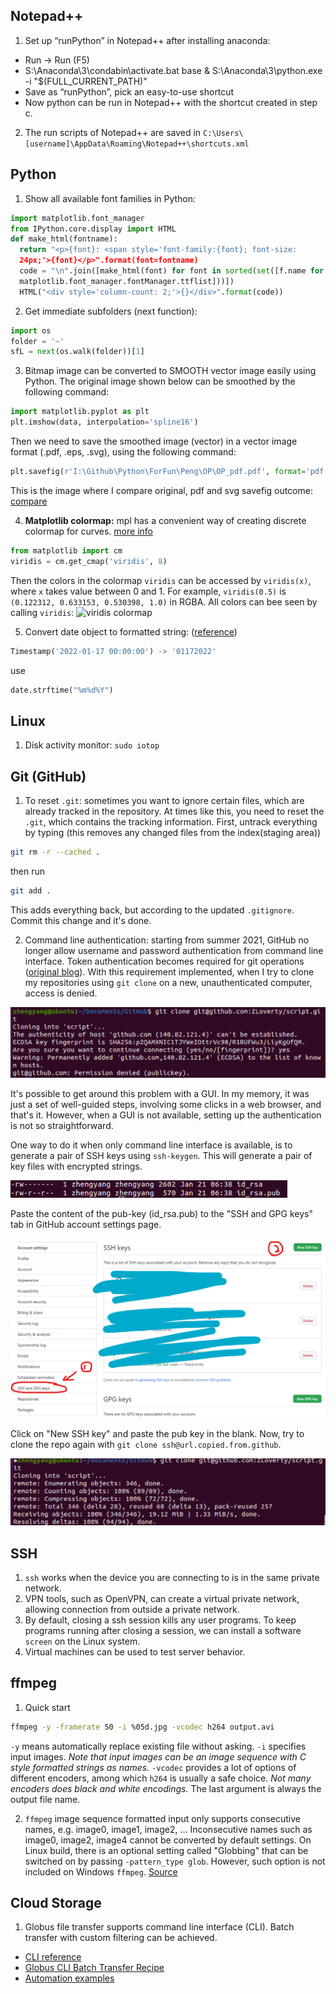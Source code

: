 ## Notepad++
1. Set up “runPython” in Notepad++ after installing anaconda:
  - Run -> Run (F5)
  - S:\Anaconda\3\condabin\activate.bat base & S:\Anaconda\3\python.exe -i "$(FULL_CURRENT_PATH)"
  - Save as “runPython”, pick an easy-to-use shortcut
  - Now python can be run in Notepad++ with the shortcut created in step c.
2. The run scripts of Notepad++ are saved in `C:\Users\[username]\AppData\Roaming\Notepad++\shortcuts.xml`

## Python
1. Show all available font families in Python:
```python
import matplotlib.font_manager
from IPython.core.display import HTML
def make_html(fontname):
  return "<p>{font}: <span style='font-family:{font}; font-size:
  24px;'>{font}</p>".format(font=fontname)
  code = "\n".join([make_html(font) for font in sorted(set([f.name for f in
  matplotlib.font_manager.fontManager.ttflist]))])
  HTML("<div style='column-count: 2;'>{}</div>".format(code))
```

2. Get immediate subfolders (next function):
```python
import os
folder = '~'
sfL = next(os.walk(folder))[1]
```

3. Bitmap image can be converted to SMOOTH vector image easily using Python. The original
image shown below can be smoothed by the following command:
```python
import matplotlib.pyplot as plt
plt.imshow(data, interpolation='spline16')
```
Then we need to save the smoothed image (vector) in a vector image format (.pdf, .eps, .svg),
using the following command:
```python
plt.savefig(r'I:\Github\Python\ForFun\Peng\OP\OP_pdf.pdf', format='pdf')
```
This is the image where I compare original, pdf and svg savefig outcome:
[compare](img/svg-pdf-compare.pdf)

4. **Matplotlib colormap:** mpl has a convenient way of creating discrete colormap for curves. [more info](https://matplotlib.org/stable/tutorials/colors/colormap-manipulation.html)
```python
from matplotlib import cm
viridis = cm.get_cmap('viridis', 8)
```
Then the colors in the colormap `viridis` can be accessed by `viridis(x)`, where `x` takes value between 0 and 1. For example, `viridis(0.5)` is `(0.122312, 0.633153, 0.530398, 1.0)` in RGBA. All colors can bee seen by calling `viridis`:
![viridis colormap](https://zloverty.github.io/code/notes/img/viridis.png)

5. Convert date object to formatted string: ([reference](https://docs.python.org/3/library/datetime.html))
```python
Timestamp('2022-01-17 00:00:00') -> '01172022'
```
use
```python
date.strftime("%m%d%Y")
```

## Linux

1. Disk activity monitor: `sudo iotop`

## Git (GitHub)

1. To reset `.git`: sometimes you want to ignore certain files, which are already tracked in the repository. At times like this, you need to reset the `.git`, which contains the tracking information. First, untrack everything by typing (this removes any changed files from the index(staging area))
```bash
git rm -r --cached .
```
then run
```bash
git add .
```
This adds everything back, but according to the updated `.gitignore`. Commit this change and it's done.

2. Command line authentication: starting from summer 2021, GitHub no longer allow username and password authentication from command line interface. Token authentication becomes required for git operations ([original blog](https://github.blog/2020-12-15-token-authentication-requirements-for-git-operations/)). With this requirement implemented, when I try to clone my repositories using `git clone` on a new, unauthenticated computer, access is denied.

![denied access](../../images/2022/01/denied-access.png)

It's possible to get around this problem with a GUI. In my memory, it was just a set of well-guided steps, involving some clicks in a web browser, and that's it. However, when a GUI is not available, setting up the authentication is not so straightforward.

One way to do it when only command line interface is available, is to generate a pair of SSH keys using `ssh-keygen`. This will generate a pair of key files with encrypted strings.

![example key files](../../images/2022/01/example-key-files.png)

Paste the content of the pub-key (id_rsa.pub) to the "SSH and GPG keys" tab in GitHub account settings page.

![ssh keys page](../../images/2022/01/ssh-keys-page.png)

Click on "New SSH key" and paste the pub key in the blank. Now, try to clone the repo again with `git clone ssh@url.copied.from.github`.

![it works](../../images/2022/01/it-works.png)

## SSH

1. `ssh` works when the device you are connecting to is in the same private network.
2. VPN tools, such as OpenVPN, can create a virtual private network, allowing connection from outside a private network.
3. By default, closing a ssh session kills any user programs. To keep programs running after closing a session, we can install a software `screen` on the Linux system.
4. Virtual machines can be used to test server behavior.

## ffmpeg

1. Quick start
```bash
ffmpeg -y -framerate 50 -i %05d.jpg -vcodec h264 output.avi
```
`-y` means automatically replace existing file without asking. `-i` specifies input images. _Note that input images can be an image sequence with C style formatted strings as names._ `-vcodec` provides a lot of options of different encoders, among which `h264` is usually a safe choice. _Not many encoders does black and white encodings._ The last argument is always the output file name.

2. `ffmpeg` image sequence formatted input only supports consecutive names, e.g. image0, image1, image2, ... Inconsecutive names such as image0, image2, image4 cannot be converted by default settings. On Linux build, there is an optional setting called "Globbing" that can be switched on by passing `-pattern_type glob`. However, such option is not included on Windows `ffmpeg`. [Source](https://video.stackexchange.com/questions/7300/how-to-get-ffmpeg-to-join-non-sequential-image-files-skip-by-3s/7320#7320)

## Cloud Storage
1. Globus file transfer supports command line interface (CLI). Batch transfer with custom filtering can be achieved.
  - [CLI reference](https://docs.globus.org/cli/reference/)
  - [Globus CLI Batch Transfer Recipe](https://www.globus.org/blog/globus-cli-batch-transfer-recipe)
  - [Automation examples](https://github.com/globus/automation-examples#getting-started)
